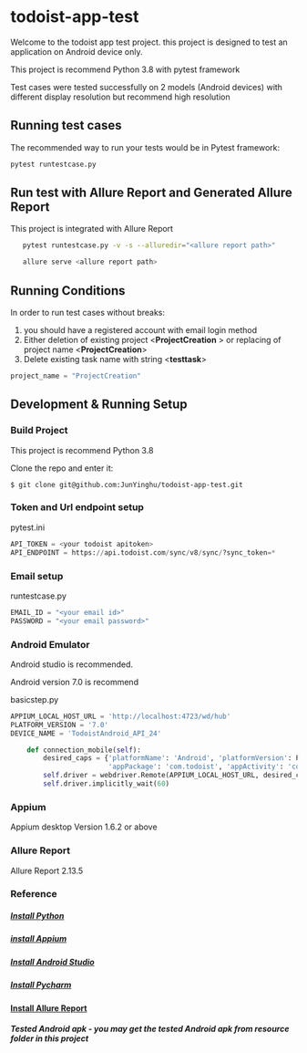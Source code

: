 # todoist-app-test

Welcome to the todoist app test project. this project is designed to test an application <todoist> on Android device only.

This project is recommend Python 3.8 with pytest framework

Test cases were tested successfully on 2 models (Android devices) with different display resolution but recommend high resolution

## Running test cases
 The recommended way to run your tests would be in Pytest framework:
```bash
pytest runtestcase.py
```

## Run test with Allure Report and Generated Allure Report
This project is integrated with Allure Report

```bash
   pytest runtestcase.py -v -s --alluredir="<allure report path>" 
```
```bash
   allure serve <allure report path>
```

## Running Conditions
In order to run test cases without breaks:  
1. you should have a registered account with email login method
2. Either deletion of existing project <**ProjectCreation** > or replacing of project name <**ProjectCreation**>
3. Delete existing task name with string <**testtask**>

```python
project_name = "ProjectCreation"
```


## Development & Running Setup
### Build Project
This project is recommend Python 3.8

Clone the repo and enter it:

    $ git clone git@github.com:JunYinghu/todoist-app-test.git

### Token and Url endpoint setup

pytest.ini
```python
API_TOKEN = <your todoist apitoken>
API_ENDPOINT = https://api.todoist.com/sync/v8/sync/?sync_token=*
```
### Email setup
runtestcase.py
```python
EMAIL_ID = "<your email id>"
PASSWORD = "<your email password>"
```

### Android Emulator

Android studio is recommended.

Android version 7.0 is recommend

basicstep.py

```python
APPIUM_LOCAL_HOST_URL = 'http://localhost:4723/wd/hub'
PLATFORM_VERSION = '7.0'
DEVICE_NAME = 'TodoistAndroid_API_24'

    def connection_mobile(self):
        desired_caps = {'platformName': 'Android', 'platformVersion': PLATFORM_VERSION, 'deviceName': DEVICE_NAME,
                        'appPackage': 'com.todoist', 'appActivity': 'com.todoist.activity.HomeActivity'}
        self.driver = webdriver.Remote(APPIUM_LOCAL_HOST_URL, desired_caps)
        self.driver.implicitly_wait(60)
```


### Appium 

Appium desktop Version 1.6.2 or above

### Allure Report
Allure Report 2.13.5

### Reference
##### [Install Python](https://www.python.org/downloads/)
##### [install Appium](https://github.com/appium/appium-desktop/releases/tag/v1.18.0-1)
##### [Install Android Studio](https://developer.android.com/studio)
##### [Install Pycharm](https://www.jetbrains.com/pycharm/download/#section=windows)
#### [Install Allure Report](https://repo.maven.apache.org/maven2/io/qameta/allure/allure-commandline/)
##### Tested Android apk - you may get the tested Android apk from resource folder in this project

